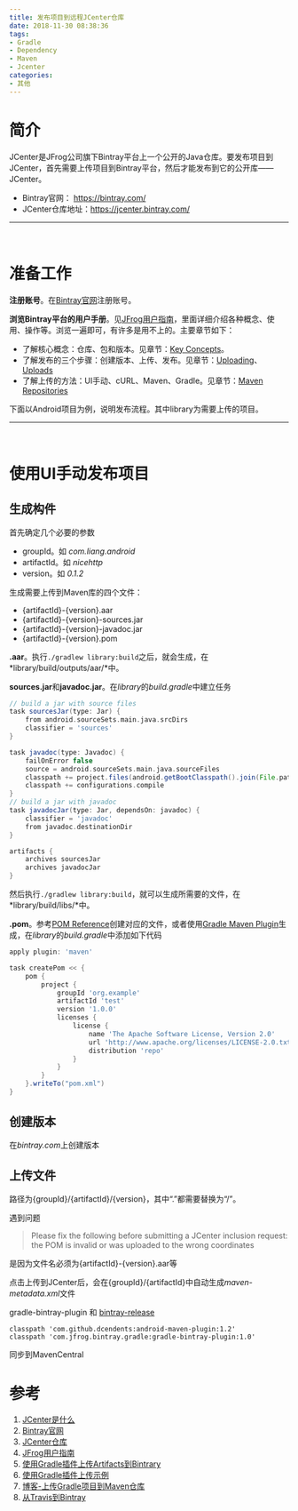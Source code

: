 ```yaml
---
title: 发布项目到远程JCenter仓库
date: 2018-11-30 08:38:36
tags:
- Gradle
- Dependency
- Maven
- Jcenter
categories:
- 其他
---
```


# 简介

 JCenter是JFrog公司旗下Bintray平台上一个公开的Java仓库。要发布项目到JCenter，首先需要上传项目到Bintray平台，然后才能发布到它的公开库——JCenter。

* Bintray官网： https://bintray.com/
* JCenter仓库地址：https://jcenter.bintray.com/

---

<br>

# 准备工作

**注册账号**。在[Bintray官网](https://bintray.com)注册账号。

**浏览Bintray平台的用户手册**。见[JFrog用户指南](https://www.jfrog.com/confluence/display/BT/Introduction)，里面详细介绍各种概念、使用、操作等。浏览一遍即可，有许多是用不上的。主要章节如下：

* 了解核心概念：仓库、包和版本。见章节：[Key Concepts](https://www.jfrog.com/confluence/display/BT/Key+Concepts)。
* 了解发布的三个步骤：创建版本、上传、发布。见章节：[Uploading](https://www.jfrog.com/confluence/display/BT/Uploading)、[Uploads](https://www.jfrog.com/confluence/display/BT/Uploads)
* 了解上传的方法：UI手动、cURL、Maven、Gradle。见章节：[Maven Repositories](https://www.jfrog.com/confluence/display/BT/Maven+Repositories)



下面以Android项目为例，说明发布流程。其中library为需要上传的项目。

---

<br>

# 使用UI手动发布项目

## 生成构件

首先确定几个必要的参数

* groupId。如 *com.liang.android*
* artifactId。如 *nicehttp*
* version。如 *0.1.2*

生成需要上传到Maven库的四个文件：

* {artifactId}-{version}.aar
* {artifactId}-{version}-sources.jar
* {artifactId}-{version}-javadoc.jar
* {artifactId}-{version}.pom

**.aar**。执行`./gradlew library:build`之后，就会生成，在*library/build/outputs/aar/*中。

**sources.jar**和**javadoc.jar**。在*library*的*build.gradle*中建立任务

```groovy
// build a jar with source files
task sourcesJar(type: Jar) {
    from android.sourceSets.main.java.srcDirs
    classifier = 'sources'
}

task javadoc(type: Javadoc) {
    failOnError false
    source = android.sourceSets.main.java.sourceFiles
    classpath += project.files(android.getBootClasspath().join(File.pathSeparator))
    classpath += configurations.compile
}
// build a jar with javadoc
task javadocJar(type: Jar, dependsOn: javadoc) {
    classifier = 'javadoc'
    from javadoc.destinationDir
}

artifacts {
    archives sourcesJar
    archives javadocJar
}
```

然后执行`./gradlew library:build`，就可以生成所需要的文件，在*library/build/libs/*中。

**.pom**。参考[POM Reference](http://maven.apache.org/pom.html)创建对应的文件，或者使用[Gradle Maven Plugin](https://docs.gradle.org/current/userguide/maven_plugin.html)生成，在*library*的*build.gradle*中添加如下代码

```groovy
apply plugin: 'maven'

task createPom << {
    pom {
        project {
            groupId 'org.example'
            artifactId 'test'
            version '1.0.0'
            licenses {
                license {
                    name 'The Apache Software License, Version 2.0'
                    url 'http://www.apache.org/licenses/LICENSE-2.0.txt'
                    distribution 'repo'
                }
            }
        }
    }.writeTo("pom.xml")
}
```



## 创建版本

在*bintray.com*上创建版本



## 上传文件

路径为{groupId}/{artifactId}/{version}，其中“.”都需要替换为“/”。



遇到问题

>Please fix the following before submitting a JCenter inclusion request: the POM is invalid or was uploaded to the wrong coordinates

是因为文件名必须为{artifactId}-{version}.aar等



点击上传到JCenter后，会在{groupId}/{artifactId}中自动生成*maven-metadata.xml*文件

gradle-bintray-plugin 和 [bintray-release](javascript:void())

```
classpath 'com.github.dcendents:android-maven-plugin:1.2'
classpath 'com.jfrog.bintray.gradle:gradle-bintray-plugin:1.0'
```

同步到MavenCentral

# 参考

1. [JCenter是什么](https://www.geekhub.cn/a/1295.html)
2. [Bintray官网](https://bintray.com)
3. [JCenter仓库](https://jcenter.bintray.com/)
4. [JFrog用户指南](https://www.jfrog.com/confluence/display/BT/Introduction)
5. [使用Gradle插件上传Artifacts到Bintrary](https://github.com/bintray/gradle-bintray-plugin#readme)
6. [使用Gradle插件上传示例](https://github.com/bintray/bintray-examples/tree/master/gradle-bintray-plugin-examples)
7. [博客-上传Gradle项目到Maven仓库](https://blog.csdn.net/xiangzhihong8/article/details/53869957)
8. [从Travis到Bintray](https://www.jianshu.com/p/905411bf4f8f)







